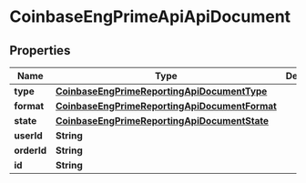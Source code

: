 
# CoinbaseEngPrimeApiApiDocument

## Properties
Name | Type | Description | Notes
------------ | ------------- | ------------- | -------------
**type** | [**CoinbaseEngPrimeReportingApiDocumentType**](CoinbaseEngPrimeReportingApiDocumentType.md) |  | 
**format** | [**CoinbaseEngPrimeReportingApiDocumentFormat**](CoinbaseEngPrimeReportingApiDocumentFormat.md) |  | 
**state** | [**CoinbaseEngPrimeReportingApiDocumentState**](CoinbaseEngPrimeReportingApiDocumentState.md) |  | 
**userId** | **String** |  | 
**orderId** | **String** |  | 
**id** | **String** |  | 



